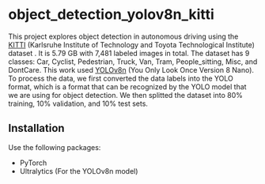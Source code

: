 # object_detection_yolov8n_kitti
This project explores object detection in autonomous driving using the [KITTI](https://www.cvlibs.net/datasets/kitti/eval_object.php?obj_benchmark=2d) (Karlsruhe Institute of Technology and Toyota Technological Institute) dataset . It is 5.79 GB with 7,481 labeled images in total. The dataset has 9 classes: Car, Cyclist, Pedestrian, Truck, Van, Tram, People_sitting, Misc, and DontCare. This work used [YOLOv8n](https://github.com/ultralytics/ultralytics) (You Only Look Once Version 8 Nano). To process the data, we first converted the data labels into the YOLO format, which is a format that can be recognized by the YOLO model that we are using for object detection. We then splitted the dataset into 80% training, 10% validation, and 10% test sets.

## Installation
Use the following packages:
* PyTorch
* Ultralytics (For the YOLOv8n model)


